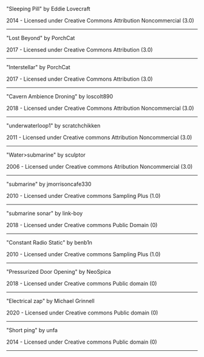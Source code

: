 "Sleeping Pill"
by Eddie Lovecraft

2014 - Licensed under
Creative Commons
Attribution Noncommercial (3.0)

---

"Lost Beyond"
by PorchCat

2017 - Licensed under
Creative Commons
Attribution (3.0)

---

"Interstellar"
by PorchCat

2017 - Licensed under
Creative Commons
Attribution (3.0)

---

"Cavern Ambience Droning"
by loscolt890

2018 - Licensed under
Creative Commons
Attribution Noncommercial (3.0)

---

"underwaterloop1"
by scratchchikken

2011 - Licensed under
Creative commons
Attribution Noncommercial (3.0)

---

"Water>submarine"
by sculptor

2006 - Licensed under
Creative commons
Atribution Noncommercial (3.0)

---

"submarine"
by jmorrisoncafe330

2010 - Licensed under
Creative commons
Sampling Plus (1.0)

---

"submarine sonar"
by link-boy

2018 - Licensed under
Creative commons
Public Domain (0)

---

"Constant Radio Static"
by benb1n

2010 - Licensed under
Creative commons
Sampling Plus (1.0)

---

"Pressurized Door Opening"
by NeoSpica

2018 - Licensed under
Creative commons
Public domain (0)

---

"Electrical zap"
by Michael Grinnell

2020 - Licensed under
Creative commons
Public domain (0)

---

"Short ping"
by unfa

2014 - Licensed under
Creative commons
Public domain (0)

---


